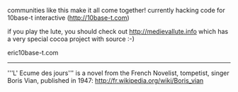 

communities like this make it all come together! 
currently hacking code for 10base-t interactive (http://10base-t.com)

if you play the lute, you should check out http://medievallute.info which has a very special cocoa project with source :-)

eric<art>10base-t.com

----
'''L' Ecume des jours''' is a novel from the French Novelist, tompetist, singer Boris Vian, published in 1947: http://fr.wikipedia.org/wiki/Boris_vian